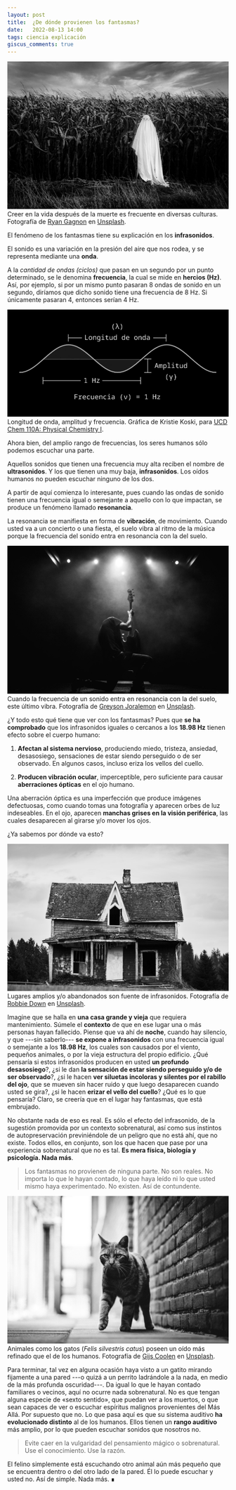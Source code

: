 ```yaml
---
layout: post
title:  ¿De dónde provienen los fantasmas?
date:   2022-08-13 14:00
tags: ciencia explicación
giscus_comments: true
---
```


<div class="row justify-content-sm-center">
    <img class="img-fluid img-post z-depth-1 rounded" src="/assets/img/2208131/ryan-gagnon-QshV5JhsB6U-unsplash.jpg">
</div>
<div class="caption">
    Creer en la vida después de la muerte es frecuente en diversas culturas. Fotografía de <a href="https://unsplash.com/@_circadian_rhythm?utm_source=unsplash&utm_medium=referral&utm_content=creditCopyText">Ryan Gagnon</a> en <a href="https://unsplash.com/es/fotos/QshV5JhsB6U?utm_source=unsplash&utm_medium=referral&utm_content=creditCopyText">Unsplash</a>.
</div>

El fenómeno de los fantasmas tiene su explicación en los **infrasonidos**.

El sonido es una variación en la presión del aire que nos rodea, y se representa mediante una **onda**.

A la _cantidad de ondas (ciclos)_ que pasan en un segundo por un punto determinado, se le denomina **frecuencia**, la cual se mide en **hercios (Hz)**. Así, por ejemplo, si por un mismo punto pasaran 8 ondas de sonido en un segundo, diríamos que dicho sonido tiene una frecuencia de 8 Hz. Si únicamente pasaran 4, entonces serían 4 Hz.

<div class="row justify-content-sm-center">
    <img class="img-fluid img-post rounded" src="/assets/img/2208131/kristie-koski-ucd-chem-110a-physical-chemistry-i.png">
</div>
<div class="caption">Longitud de onda, amplitud y frecuencia. Gráfica de Kristie Koski, para <a href="https://chem.libretexts.org/Courses/University_of_California_Davis/UCD_Chem_107B%3A_Physical_Chemistry_for_Life_Scientists/Chapters/4%3A_Quantum_Theory/4.01%3A_The_Wave_Theory_of_Light">UCD Chem 110A: Physical Chemistry I</a>.</div>

Ahora bien, del amplio rango de frecuencias, los seres humanos sólo podemos escuchar una parte.

Aquellos sonidos que tienen una frecuencia muy alta reciben el nombre de **ultrasonidos**. Y los que tienen una muy baja, **infrasonidos**. Los oídos humanos no pueden escuchar ninguno de los dos.

A partir de aquí comienza lo interesante, pues cuando las ondas de sonido tienen una frecuencia igual o semejante a aquello con lo que impactan, se produce un fenómeno llamado **resonancia**.

La resonancia se manifiesta en forma de **vibración**, de movimiento. Cuando usted va a un concierto o una fiesta, el suelo vibra al ritmo de la música porque la frecuencia del sonido entra en resonancia con la del suelo.

<div class="row justify-content-sm-center">
    <img class="img-fluid img-post z-depth-1 rounded" src="/assets/img/2208131/greyson-joralemon-nEX8iFBPPko-unsplash.jpg">
</div>
<div class="caption">
    Cuando la frecuencia de un sonido entra en resonancia con la del suelo, este último vibra. Fotografía de <a href="https://unsplash.com/@greysonjoralemon?utm_source=unsplash&utm_medium=referral&utm_content=creditCopyText">Greyson Joralemon</a> en <a href="https://unsplash.com/es/fotos/nEX8iFBPPko?utm_source=unsplash&utm_medium=referral&utm_content=creditCopyText">Unsplash</a>.
</div>

¿Y todo esto qué tiene que ver con los fantasmas? Pues que **se ha comprobado** que los infrasonidos iguales o cercanos a los **18.98 Hz** tienen efecto sobre el cuerpo humano:

1. **Afectan al sistema nervioso**, produciendo miedo, tristeza, ansiedad, desasosiego, sensaciones de estar siendo perseguido o de ser observado. En algunos casos, incluso eriza los vellos del cuello.

2. **Producen vibración ocular**, imperceptible, pero suficiente para causar **aberraciones ópticas** en el ojo humano.

Una aberración óptica es una imperfección que produce imágenes defectuosas, como cuando tomas una fotografía y aparecen orbes de luz indeseables. En el ojo, aparecen **manchas grises en la visión periférica**, las cuales desaparecen al girarse y/o mover los ojos.

¿Ya sabemos por dónde va esto?

<div class="row justify-content-sm-center">
    <img class="img-fluid img-post z-depth-1 rounded" src="/assets/img/2208131/robbie-down-3IRIerl16nk-unsplash.jpg">
</div>
<div class="caption">
    Lugares amplios y/o abandonados son fuente de infrasonidos. Fotografía de <a href="https://unsplash.com/fr/@robbiedown?utm_source=unsplash&utm_medium=referral&utm_content=creditCopyText">Robbie Down</a> en <a href="https://unsplash.com/es/fotos/3IRIerl16nk?utm_source=unsplash&utm_medium=referral&utm_content=creditCopyText">Unsplash</a>.
</div>

Imagine que se halla en **una casa grande y vieja** que requiera mantenimiento. Súmele el **contexto** de que en ese lugar una o más personas hayan fallecido. Piense que va ahí de **noche**, cuando hay silencio, y que ---sin saberlo--- **se expone a infrasonidos** con una frecuencia igual o semejante a los **18.98 Hz**, los cuales son causados por el viento, pequeños animales, o por la vieja estructura del propio edificio. ¿Qué pensaría si estos infrasonidos producen en usted **un profundo desasosiego**?, ¿si le dan **la sensación de estar siendo perseguido y/o de ser observado**?, ¿si le hacen **ver siluetas incoloras y silentes por el rabillo del ojo**, que se mueven sin hacer ruido y que luego desaparecen cuando usted se gira?, ¿si le hacen **erizar el vello del cuello**? ¿Qué es lo que pensaría? Claro, se creería que en el lugar hay fantasmas, que está embrujado. 

No obstante nada de eso es real. Es sólo el efecto del infrasonido, de la sugestión promovida por un contexto sobrenatural, así como sus instintos de autopreservación previniéndole de un peligro que no está ahí, que no existe. Todos ellos, en conjunto, son los que hacen que pase por una experiencia sobrenatural que no es tal. **Es mera física, biología y psicología. Nada más**.

> Los fantasmas no provienen de ninguna parte. No son reales. No importa lo que le hayan contado, lo que haya leído ni lo que usted mismo haya experimentado. No existen. Así de contundente.

<div class="row justify-content-sm-center">
    <img class="img-fluid img-post z-depth-1 rounded" src="/assets/img/2208131/gijs-coolen-gQd7cvO_SMI-unsplash.jpg">
</div>
<div class="caption">
    Animales como los gatos (<em>Felis silvestris catus</em>) poseen un oído más refinado que el de los humanos. Fotografía de <a href="https://unsplash.com/ja/@gijsparadijs?utm_source=unsplash&utm_medium=referral&utm_content=creditCopyText">Gijs Coolen</a> en <a href="https://unsplash.com/es/fotos/gQd7cvO_SMI?utm_source=unsplash&utm_medium=referral&utm_content=creditCopyText">Unsplash</a>.
</div>

Para terminar, tal vez en alguna ocasión haya visto a un gatito mirando fijamente a una pared ---o quizá a un perrito ladrándole a la nada, en medio de la más profunda oscuridad---. Da igual lo que le hayan contado familiares o vecinos, aquí no ocurre nada sobrenatural. No es que tengan alguna especie de «sexto sentido», que puedan ver a los muertos, o que sean capaces de ver o escuchar espíritus malignos provenientes del Más Allá. Por supuesto que no. Lo que pasa aquí es que su sistema auditivo **ha evolucionado distinto** al de los humanos. Ellos tienen un **rango auditivo** más amplio, por lo que pueden escuchar sonidos que nosotros no.

> Evite caer en la vulgaridad del pensamiento mágico o sobrenatural. Use el conocimiento. Use la razón.

El felino simplemente está escuchando otro animal aún más pequeño que se encuentra dentro o del otro lado de la pared. Él lo puede escuchar y usted no. Así de simple. Nada más. ∎
